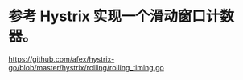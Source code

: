# 参考 Hystrix 实现一个滑动窗口计数器。

https://github.com/afex/hystrix-go/blob/master/hystrix/rolling/rolling_timing.go